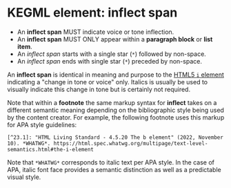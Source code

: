 # KEGML element: inflect span

* An **inflect span** MUST indicate voice or tone inflection.
* An **inflect span** MUST ONLY appear within a **paragraph block** or **list item**.
* An *inflect span* starts with a single star (`*`) followed by non-space.
* An *inflect span* ends with single star (`*`) preceded by non-space.

An **inflect span** is identical in meaning and purpose to the [HTML5 `i` element](/23) indicating a "change in tone or voice" only. Italics is usually be used to visually indicate this change in tone but is certainly not required.

Note that within a **footnote** the same markup syntax for **inflect** takes on a different semantic meaning depending on the bibliographic style being used by the content creator. For example, the following footnote uses this markup for APA style guidelines:

```kegml
[^23.1]: "HTML Living Standard - 4.5.20 The b element" (2022, November 10). *WHATWG*. https://html.spec.whatwg.org/multipage/text-level-semantics.html#the-i-element
```

Note that `*WHATWG*` corresponds to italic text per APA style. In the case of APA, italic font face provides a semantic distinction as well as a predictable visual style.
